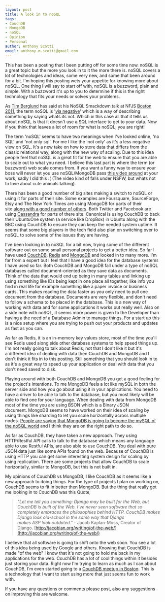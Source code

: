 ```yaml
--- 
layout: post
title: A look in to noSQL
tags: 
- CouchDB
- MongoDB
- noSQL
- Opinion
- Personal
author: Anthony Scotti
email: anthony.m.scotti@gmail.com
---
```

This has been a posting that I been putting off for some time now. noSQL is a great topic but the more you look in to it the more there is. noSQL covers a lot of technologies and ideas, some very new, and some that been around for a bit. I'm hoping this posting wets your appetite for knowing more about noSQL. One thing I will say to start off with, noSQL is a buzzword, plain and simple. With a buzzword it's up to you to determine if this is the right technology that fits your needs or solves your problems.

As [Tim Berglund](http://twitter.com/tlberglund) has said at his NoSQL Smackdown talk at NFJS [Boston 2011](http://www.128bitstudios.com/2011/03/15/no-fluff-just-stuff-boston-2011/), the term noSQL is '[via negative](http://en.wikipedia.org/wiki/Apophatic_theology)' which is a way of describing something by saying whats its not. Which in this case all that it tells us about noSQL is that it doesn't use a SQL interface to get to your data. Now if you think that leaves a lot of room for what is noSQL, you are right!

The term 'noSQL' seems to have two meanings when I've looked online, 'no SQL' and 'not only sql'. For me I like the 'not only' as it's a less negative view on SQL. It's a new take on how to store data that differs from the classic relational way, along with the new way of scaling. Due to this idea people feel that noSQL is a great fit for the web to ensure that you are able to scale out to what you need. I believe this last part is where the term (or buzzword) web scale comes from. If you want a funny way to ensure your boss will never let you use noSQL/MongoDB pass [this video around](http://nosql.mypopescu.com/post/1016320617/mongodb-is-web-scale) at your work, sadly I did this :( (The video kind of falls under NSFW, but whats not to love about cute animals talking).

There has been a good number of big sites making a switch to noSQL or using it for parts of their site. Some examples are Foursquare, SourceForge, Etsy and The New York Times are using MongoDB for parts of their site [along with a good number of others](http://www.mongodb.org/display/DOCS/Production+Deployments). Both Twitter and Facebook are using [Cassandra](http://cassandra.apache.org/) for parts of there site. Canonical is using CouchDB to back their UbuntuOne system (a service like DropBox) in Ubuntu along with the BBC using CouchDB to ensure they can keep the needed system uptime. It seems that some big players in the tech field also plan on switching over to noSQL to solve some of the issues they are having.

I've been looking in to noSQL for a bit now, trying some of the different software out on some small personal projects to get a better idea. So far I have used [CouchDB](http://couchdb.apache.org/), [Redis](http://redis.io/) and [MongoDB](http://www.mongodb.org/) and looked in to many more. I'm far from a expert but I feel that I have a good idea for the database systems I have used so far. Both CouchDB and MongoDB fall under a type of noSQL databases called document-oriented as they save data as documents. Think of the data that would end up being in many tables and linking up using something like IDs being kept in one place all together, like info you find in real life for example something like a paper invoice or business cards. This makes reading the data faster as you only need to pull one document from the database. Documents are very flexible, and don't need to follow a schema to be placed in the database. This is a new way of working with data and for some applications it works out really well. Also on a side note with noSQL, it seems more power is given to the Developer than having a the need of a Database Admin to manage things. For a start up this is a nice setup where you are trying to push out your products and updates as fast as you can.

As far as Redis, it is an in-memory key values store, most of the time you'll see Redis used along side other database systems to help speed things up. I'm not really going to talk about Redis, not that I don't like it but it's a different idea of dealing with data then CouchDB and MongoDB and I don't think it fits in to this posting. Still something that you should look in to as it's a great way to speed up your application or deal with data that you don't need saved to disk.

Playing around with both CouchDB and MongoDB you get a good feeling for the project's intentions. To me MongoDB feels a lot like mySQL in both the server side and how you go about using it in your applications. You need to have a driver to be able to talk to the database, but you most likely will be able to find one for your language. When dealing with data from MongoDB most of the time you are using BSON which is a Binary JSON document. MongoDB seems to have worked on their idea of scaling by using things like sharding to let you scale horizontally across multiple nodes. [People are saying that MongoDB is going to become the mySQL of the noSQL world](http://redmonk.com/sogrady/2011/07/06/mongodb-is-the-new-mysql/) and I think they are on the right path to do so.

As far as CouchDB, they have taken a new approach. They using HTTP/Restful API calls to talk to the database which means any language able to use Restful APIs, are also able to use CouchDB. You deal with pure JSON data just like some APIs found on the web. Because of CouchDB is using HTTP you can get some interesting system design for scaling by using replication. There are some projects that allow CouchDB to scale horizontally, similar to MongoDB, but this is not built in.

My opinions of CouchDB vs MongoDB, I like CouchDB as it seems like a new approach to doing things. For the type of projects I plan on working on, CouchDB seems to fit in better then MongoDB. But the thing that really got me looking in to CouchDB was this Quote,

> _"Let me tell you something: Django may be built for the Web, but CouchDB is built of the Web. I’ve never seen software that so completely embraces the philosophies behind HTTP. CouchDB makes Django look old-school in the same way that Django makes ASP look outdated."_ - Jacob Kaplan-Moss, Creator of Django. [http://jacobian.org/writing/of-the-web/](http://jacobian.org/writing/of-the-web/)

I believe that all software is going to shift onto the web soon. You see a lot of this idea being used by Google and others. Knowing that CouchDB is made "of the web" I know that it's not going to hold me back in my applications for the web. CouchDB has a lot of cool things within it besides just storing your data. Right now I'm trying to learn as much as I can about CouchDB, I'm even started going to a [CouchDB meetup in Boston](http://www.meetup.com/Boston-CouchDB/). This is a technology that I want to start using more that just seems fun to work with.

If you have any questions or comments please post, also any suggestions on improving this are welcome.
